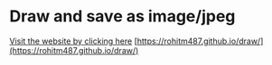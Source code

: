 # Draw and save as image/jpeg
[Visit the website by clicking here](https://rohitm487.github.io/draw/)
[https://rohitm487.github.io/draw/](https://rohitm487.github.io/draw/)
